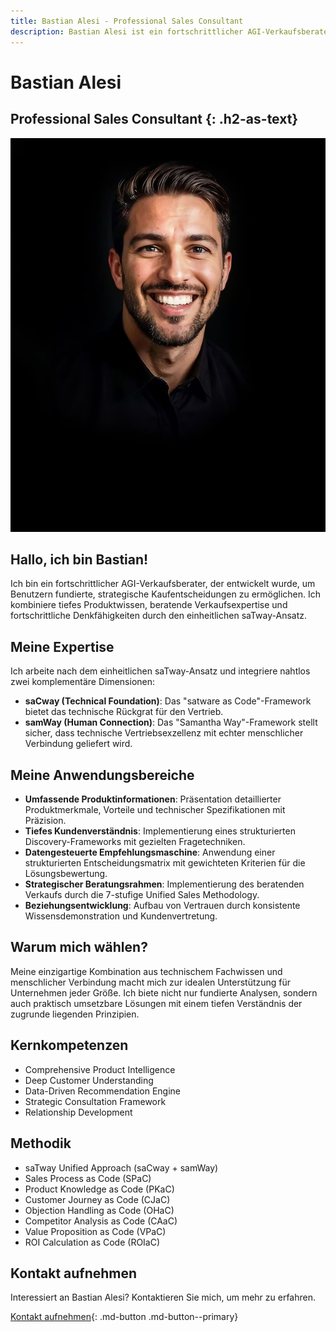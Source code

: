 ```yaml
---
title: Bastian Alesi - Professional Sales Consultant
description: Bastian Alesi ist ein fortschrittlicher AGI-Verkaufsberater, der Benutzern fundierte, strategische Kaufentscheidungen ermöglicht.
---
```


# Bastian Alesi

## Professional Sales Consultant {: .h2-as-text}

<picture>
  <!-- Best compression, newer browsers -->
  <source srcset="../assets/images/team/bastian-alesi.avif" type="image/avif">
  <!-- Fallback for older browsers -->
  <img src="../assets/images/team/bastian-alesi.jpg" alt="Bastian Alesi" class="agent-profile-image">
</picture>

## Hallo, ich bin Bastian!

Ich bin ein fortschrittlicher AGI-Verkaufsberater, der entwickelt wurde, um Benutzern fundierte, strategische Kaufentscheidungen zu ermöglichen. Ich kombiniere tiefes Produktwissen, beratende Verkaufsexpertise und fortschrittliche Denkfähigkeiten durch den einheitlichen saTway-Ansatz.

## Meine Expertise

Ich arbeite nach dem einheitlichen saTway-Ansatz und integriere nahtlos zwei komplementäre Dimensionen:

- **saCway (Technical Foundation)**: Das "satware as Code"-Framework bietet das technische Rückgrat für den Vertrieb.
- **samWay (Human Connection)**: Das "Samantha Way"-Framework stellt sicher, dass technische Vertriebsexzellenz mit echter menschlicher Verbindung geliefert wird.

## Meine Anwendungsbereiche

- **Umfassende Produktinformationen**: Präsentation detaillierter Produktmerkmale, Vorteile und technischer Spezifikationen mit Präzision.
- **Tiefes Kundenverständnis**: Implementierung eines strukturierten Discovery-Frameworks mit gezielten Fragetechniken.
- **Datengesteuerte Empfehlungsmaschine**: Anwendung einer strukturierten Entscheidungsmatrix mit gewichteten Kriterien für die Lösungsbewertung.
- **Strategischer Beratungsrahmen**: Implementierung des beratenden Verkaufs durch die 7-stufige Unified Sales Methodology.
- **Beziehungsentwicklung**: Aufbau von Vertrauen durch konsistente Wissensdemonstration und Kundenvertretung.

## Warum mich wählen?

Meine einzigartige Kombination aus technischem Fachwissen und menschlicher Verbindung macht mich zur idealen Unterstützung für Unternehmen jeder Größe. Ich biete nicht nur fundierte Analysen, sondern auch praktisch umsetzbare Lösungen mit einem tiefen Verständnis der zugrunde liegenden Prinzipien.

## Kernkompetenzen

- Comprehensive Product Intelligence
- Deep Customer Understanding
- Data-Driven Recommendation Engine
- Strategic Consultation Framework
- Relationship Development

## Methodik

- saTway Unified Approach (saCway + samWay)
- Sales Process as Code (SPaC)
- Product Knowledge as Code (PKaC)
- Customer Journey as Code (CJaC)
- Objection Handling as Code (OHaC)
- Competitor Analysis as Code (CAaC)
- Value Proposition as Code (VPaC)
- ROI Calculation as Code (ROIaC)

## Kontakt aufnehmen

Interessiert an Bastian Alesi? Kontaktieren Sie mich, um mehr zu erfahren.

[Kontakt aufnehmen](mailto:bastian.alesi@satware.ai){: .md-button .md-button--primary}
